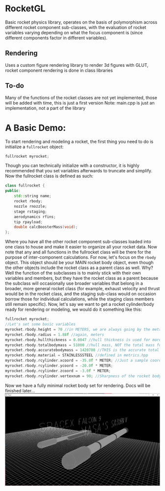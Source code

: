 # RocketGL
Basic rocket physics library, operates on the basis of polymorphism across different rocket component sub-classes, with the evaluation of rocket variables varying depending on what the focus component is (since different components factor in different variables).
## Rendering
Uses a custom figure rendering library to render 3d figures with GLUT, rocket component rendering is done in class libraries
## To-do
Many of the functions of the rocket classes are not yet implemented, those will be added with time, this is just a first version
Note: main.cpp is just an implementation, not a part of the library
# A Basic Demo:

To start rendering and modeling a rocket, the first thing you need to do is initialize a ```fullrocket``` object:
```cpp
fullrocket myrocket;
```
Though you can technically initialize with a constructor, it is highly recommended that you set variables afterwards to truncate and simplify.
Now the fullrocket class is defined as such:
```cpp
class fullrocket {
public:
    std::string name;
    rocket rbody;
    nozzle rnozzle;
    stage rstaging;
    aerodynamics rfins;
    tip rpayload;
    double calcBoosterMass(void);
};
```
Where you have all the other rocket component sub-classes loaded into one class to house and make it easier to organize all your rocket data.
Now note that any and all functions in the fullrocket class will be there for the purpose of inter-component calculations. For now, let's focus
on the ```rbody``` object. This object should be your MAIN rocket body object, even though the other objects include the rocket class as a parent class
as well. Why? Well the function of the subclasses is to mainly stick with their own variables and members, but they have the rocket class as a parent
because the subclass will occasionally use broader variables that belong in a broader, more general rocket class (for example, exhaust velocity and thrust would be in the rocket class, and the staging sub-class would on occasion borrow those for individual calculations, while the staging class members still remain specific).
Now, let's say we want to get a rocket cylinder/body ready for rendering or modeling, we would do it something like this:
```cpp
fullrocket myrocket;
//Let's set some basic variables
myrocket.rbody.height = 70 //in METERS, we are always going by the metric system
myrocket.rbody.radius = 1.88f //again, meters
myrocket.rbody.hullthickness = 0.0047 //hull thickness is used for more accurately calculating volume or density, but it also represent's hull thickness in meters
myrocket.rbody.totalbodymass = 51000 //hull mass, NOT the total mass for the rocket, be VERY CAREFUL about this
myrocket.rbody.accuratebodymass = 1420788 //THIS is the accurate total mass for the rocket, in kg
myrocket.rbody.material = STAINLESSSTEEL //defined in metrics.hpp
myrocket.rbody.rcylinder.xcoord = -35.0f * METER; //Just a sample coordinate, but it does implement the METER unit, which you should do too
myrocket.rbody.rcylinder.ycoord = -20.0f * METER;
myrocket.rbody.rcylinder.zcoord = -3.0f * METER;
myrocket.rbody.rcylinder.vertexnum = 90; //Sharpness of the rocket body cylinder. Basically the more you have, the smoother it will render
```
Now we have a fully minimal rocket body set for rendering.
Docs will be finished later...
![DemoModel](./Images/demo1.PNG)
